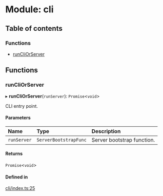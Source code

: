# Module: cli

## Table of contents

### Functions

- [runCliOrServer](cli.md#runcliorserver)

## Functions

### <a id="runcliorserver" name="runcliorserver"></a> runCliOrServer

▸ **runCliOrServer**(`runServer`): `Promise`<`void`\>

CLI entry point.

#### Parameters

| Name | Type | Description |
| :------ | :------ | :------ |
| `runServer` | `ServerBootstrapFunc` | Server bootstrap function. |

#### Returns

`Promise`<`void`\>

#### Defined in

[cli/index.ts:25](https://github.com/brickdoc/brickdoc/blob/master/apps/server-api/src/cli/index.ts#L25)
